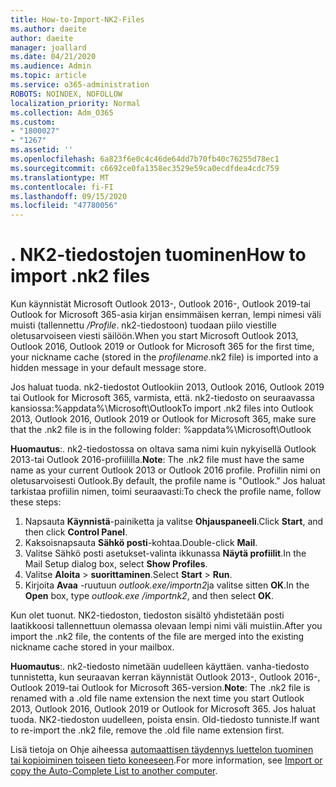 ```yaml
---
title: How-to-Import-NK2-Files
ms.author: daeite
author: daeite
manager: joallard
ms.date: 04/21/2020
ms.audience: Admin
ms.topic: article
ms.service: o365-administration
ROBOTS: NOINDEX, NOFOLLOW
localization_priority: Normal
ms.collection: Adm_O365
ms.custom:
- "1800027"
- "1267"
ms.assetid: ''
ms.openlocfilehash: 6a823f6e0c4c46de64dd7b70fb40c76255d78ec1
ms.sourcegitcommit: c6692ce0fa1358ec3529e59ca0ecdfdea4cdc759
ms.translationtype: MT
ms.contentlocale: fi-FI
ms.lasthandoff: 09/15/2020
ms.locfileid: "47780056"
---
```

# <a name="how-to-import-nk2-files"></a><span data-ttu-id="7f4ac-102">. NK2-tiedostojen tuominen</span><span class="sxs-lookup"><span data-stu-id="7f4ac-102">How to import .nk2 files</span></span> 

<span data-ttu-id="7f4ac-103">Kun käynnistät Microsoft Outlook 2013-, Outlook 2016-, Outlook 2019-tai Outlook for Microsoft 365-asia kirjan ensimmäisen kerran, lempi nimesi väli muisti (tallennettu */Profile*. nk2-tiedostoon) tuodaan piilo viestille oletusarvoiseen viesti säilöön.</span><span class="sxs-lookup"><span data-stu-id="7f4ac-103">When you start Microsoft Outlook 2013, Outlook 2016, Outlook 2019 or Outlook for Microsoft 365 for the first time, your nickname cache (stored in the *profilename*.nk2 file) is imported into a hidden message in your default message store.</span></span>

<span data-ttu-id="7f4ac-104">Jos haluat tuoda. nk2-tiedostot Outlookiin 2013, Outlook 2016, Outlook 2019 tai Outlook for Microsoft 365, varmista, että. nk2-tiedosto on seuraavassa kansiossa:%appdata%\Microsoft\Outlook</span><span class="sxs-lookup"><span data-stu-id="7f4ac-104">To import .nk2 files into Outlook 2013, Outlook 2016, Outlook 2019 or Outlook for Microsoft 365, make sure that the .nk2 file is in the following folder: %appdata%\Microsoft\Outlook</span></span>

<span data-ttu-id="7f4ac-105">**Huomautus**:. nk2-tiedostossa on oltava sama nimi kuin nykyisellä Outlook 2013-tai Outlook 2016-profiililla.</span><span class="sxs-lookup"><span data-stu-id="7f4ac-105">**Note**: The .nk2 file must have the same name as your current Outlook 2013 or Outlook 2016 profile.</span></span> <span data-ttu-id="7f4ac-106">Profiilin nimi on oletusarvoisesti Outlook.</span><span class="sxs-lookup"><span data-stu-id="7f4ac-106">By default, the profile name is "Outlook."</span></span> <span data-ttu-id="7f4ac-107">Jos haluat tarkistaa profiilin nimen, toimi seuraavasti:</span><span class="sxs-lookup"><span data-stu-id="7f4ac-107">To check the profile name, follow these steps:</span></span> 
1. <span data-ttu-id="7f4ac-108">Napsauta **Käynnistä**-painiketta ja valitse **Ohjauspaneeli**.</span><span class="sxs-lookup"><span data-stu-id="7f4ac-108">Click **Start**, and then click **Control Panel**.</span></span>
2. <span data-ttu-id="7f4ac-109">Kaksoisnapsauta **Sähkö posti**-kohtaa.</span><span class="sxs-lookup"><span data-stu-id="7f4ac-109">Double-click **Mail**.</span></span>
3. <span data-ttu-id="7f4ac-110">Valitse Sähkö posti asetukset-valinta ikkunassa **Näytä profiilit**.</span><span class="sxs-lookup"><span data-stu-id="7f4ac-110">In the Mail Setup dialog box, select **Show Profiles**.</span></span>
4. <span data-ttu-id="7f4ac-111">Valitse **Aloita**  >  **suorittaminen**.</span><span class="sxs-lookup"><span data-stu-id="7f4ac-111">Select **Start** > **Run**.</span></span>
5. <span data-ttu-id="7f4ac-112">Kirjoita **Avaa** -ruutuun *outlook.exe/importn2*ja valitse sitten **OK**.</span><span class="sxs-lookup"><span data-stu-id="7f4ac-112">In the **Open** box, type *outlook.exe /importnk2*, and then select **OK**.</span></span> 

<span data-ttu-id="7f4ac-113">Kun olet tuonut. NK2-tiedoston, tiedoston sisältö yhdistetään posti laatikkoosi tallennettuun olemassa olevaan lempi nimi väli muistiin.</span><span class="sxs-lookup"><span data-stu-id="7f4ac-113">After you import the .nk2 file, the contents of the file are merged into the existing nickname cache stored in your mailbox.</span></span>

<span data-ttu-id="7f4ac-114">**Huomautus**:. nk2-tiedosto nimetään uudelleen käyttäen. vanha-tiedosto tunnistetta, kun seuraavan kerran käynnistät Outlook 2013-, Outlook 2016-, Outlook 2019-tai Outlook for Microsoft 365-version.</span><span class="sxs-lookup"><span data-stu-id="7f4ac-114">**Note**: The .nk2 file is renamed with a .old file name extension the next time you start Outlook 2013, Outlook 2016, Outlook 2019 or Outlook for Microsoft 365.</span></span> <span data-ttu-id="7f4ac-115">Jos haluat tuoda. NK2-tiedoston uudelleen, poista ensin. Old-tiedosto tunniste.</span><span class="sxs-lookup"><span data-stu-id="7f4ac-115">If want to re-import the .nk2 file, remove the .old file name extension first.</span></span>

<span data-ttu-id="7f4ac-116">Lisä tietoja on Ohje aiheessa [automaattisen täydennys luettelon tuominen tai kopioiminen toiseen tieto koneeseen](https://support.microsoft.com/help/2806550/how-to-import-nk2-files-into-outlook%).</span><span class="sxs-lookup"><span data-stu-id="7f4ac-116">For more information, see [Import or copy the Auto-Complete List to another computer](https://support.microsoft.com/help/2806550/how-to-import-nk2-files-into-outlook%).</span></span>